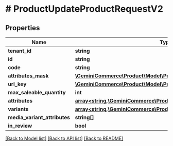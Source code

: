 # # ProductUpdateProductRequestV2


## Properties 


Name | Type | Description | Notes
------------ | ------------- | ------------- | -------------
**tenant_id**| **string** |   | [optional]
**id**| **string** |   | [optional]
**code**| **string** |   | [optional]
**attributes_mask**| [**\GeminiCommerce\Product\Model\ProductFieldMask**](ProductFieldMask.md) |   | [optional]
**url_key**| [**\GeminiCommerce\Product\Model\ProductLocalizedText**](ProductLocalizedText.md) |   | [optional]
**max_saleable_quantity**| **int** |   | [optional]
**attributes**| [**array<string,\GeminiCommerce\Product\Model\ProtobufAny>**](ProtobufAny.md) |   | [optional]
**variants**| [**array<string,\GeminiCommerce\Product\Model\ProductProductVariant>**](ProductProductVariant.md) |   | [optional]
**media_variant_attributes**| **string[]** |   | [optional]
**in_review**| **bool** |   | [optional]


[[Back to Model list]](../../README.md#models) [[Back to API list]](../../README.md#endpoints) [[Back to README]](../../README.md)

